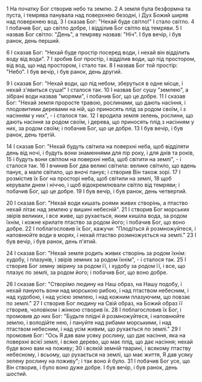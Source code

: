 1 На початку Бог створив небо та землю. 2 А земля була безформна та пуста, і темрява панувала над поверхнею безодні, і Дух Божий ширяв над поверхнею вод. 3 І сказав Бог: "Нехай буде світло!" І стало світло. 4 І побачив Бог, що світло добре, і відділив Бог світло від темряви. 5 І назвав Бог світло: "День", а темряву назвав: "Ніч". І був вечір, і був ранок, день перший.

6 І сказав Бог: "Нехай буде простір посеред води, і нехай він відділить воду від води". 7 І зробив Бог простір, і відділив води, що під простором, від вод, що над простором, і стало так. 8 І назвав Бог той простір: "Небо". І був вечір, і був ранок, день другий.

9 І сказав Бог: "Нехай води, що під небом, зберуться в одне місце, і нехай з'явиться суша!" І сталося так. 10 І назвав Бог сушу "землею", а зібрані води назвав "морями", і побачив Бог, що це добре. 11 І сказав Бог: "Нехай земля проросте травою, рослинами, що дають насіння, і плодовитими деревами на ній, що приносять плід за родом своїм, і з насінням у них", - і сталося так. 12 І вродила земля зелень, рослини, що дають насіння за родом своїм, і дерева, що приносять плід з насінням у них, за родом своїм; і побачив Бог, що це добре. 13 І був вечір, і був ранок, день третій.

14 І сказав Бог: "Нехай будуть світила на поверхні неба, щоб відділяти день від ночі, і будуть вони знаменнями для пір року, і для днів та років, 15 і будуть вони світлом на поверхні неба, щоб світити на землі", - і сталося так. 16 І вчинив Бог два великі світила: велике світило, що вдень панує, а мале світило, що вночі панує; і створив Він також зорі. 17 І розмістив їх Бог на просторі неба, щоб світили на землі, 18 щоб керували днем і ніччю, і щоб відокремлювали світло від темряви; і побачив Бог, що це добре. 19 І був вечір, і був ранок, день четвертий.

20 І сказав Бог: "Нехай води кишать роями живих створінь, а птаство нехай літає над землею у вишині небесній". 21 І створив Бог морських звірів великих, і все живе, що рухається, яким кишіла вода, за родом їхнім, і кожне крилате птаство за родом його; і побачив Бог, що воно добре. 22 І поблагословив їх Бог, кажучи: "Плодіться й розмножуйтеся, і наповнюйте води в морях, і нехай птаство розмножується на землі." 23 І був вечір, і був ранок, день п'ятий.

24 І сказав Бог: "Нехай земля родить живих створінь за родом їхнім: худобу, і плазунів, і звірів земних за родом їхнім", - і сталося так. 25 І створив Бог земну звірину за родом її, і худобу за родом її, і все, що плазує по землі, за родом його; і побачив Бог, що воно добре.

26 І сказав Бог: "Створімо людину на Наш образ, на Нашу подобу, і нехай панують вони над морською рибою, і над птаством небесним, і над худобою, і над усією землею, і над кожним плазуючим, що повзає по землі." 27 І створив Бог людину на Свій образ, на Божий образ її створив, чоловіком і жінкою створив їх. 28 І поблагословив їх Бог, і промовив до них Бог: "Будьте плідні й розмножуйтеся, і наповнюйте землю, і володійте нею, і пануйте над рибами морськими, і над птаством небесним, і над усім живим, що рухається по землі." 29 І промовив Бог: "Ось Я дав вам усяку рослину, що дає насіння, яка на поверхні всієї землі, і всяке дерево, що має плід, що дає насіння; нехай буде воно вам на поживу; 30 і всякій земній тварині, і всякому птаству небесному, і всьому, що рухається на землі, що має життя, Я дав усяку зелену рослину на поживу"; і так воно й було. 31 І побачив Бог усе, що Він створив, і було воно дуже добре. І був вечір, і був ранок, день шостий.

